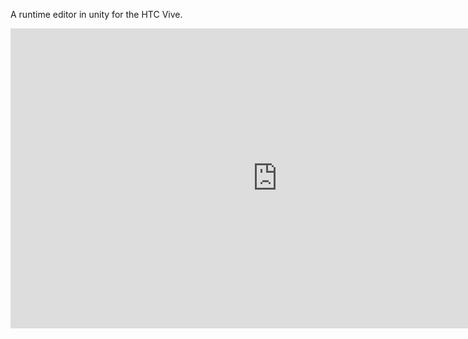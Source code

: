 A runtime editor in unity for the HTC Vive.

<iframe width="854" height="480" src="https://www.youtube.com/embed/2H8YylMfrn8?ecver=1" frameborder="0" gesture="media" allow="encrypted-media" allowfullscreen></iframe>
